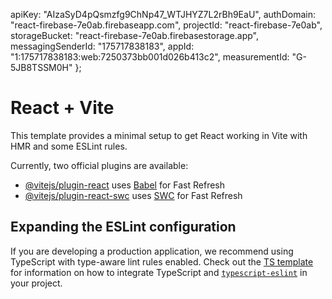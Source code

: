   apiKey: "AIzaSyD4pQsmzfg9ChNp47_WTJHYZ7L2rBh9EaU",
  authDomain: "react-firebase-7e0ab.firebaseapp.com",
  projectId: "react-firebase-7e0ab",
  storageBucket: "react-firebase-7e0ab.firebasestorage.app",
  messagingSenderId: "175717838183",
  appId: "1:175717838183:web:7250373bb001d026b413c2",
  measurementId: "G-5JB8TSSM0H"
};
# React + Vite

This template provides a minimal setup to get React working in Vite with HMR and some ESLint rules.

Currently, two official plugins are available:

- [@vitejs/plugin-react](https://github.com/vitejs/vite-plugin-react/blob/main/packages/plugin-react) uses [Babel](https://babeljs.io/) for Fast Refresh
- [@vitejs/plugin-react-swc](https://github.com/vitejs/vite-plugin-react/blob/main/packages/plugin-react-swc) uses [SWC](https://swc.rs/) for Fast Refresh

## Expanding the ESLint configuration

If you are developing a production application, we recommend using TypeScript with type-aware lint rules enabled. Check out the [TS template](https://github.com/vitejs/vite/tree/main/packages/create-vite/template-react-ts) for information on how to integrate TypeScript and [`typescript-eslint`](https://typescript-eslint.io) in your project.
